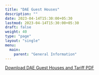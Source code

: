 ```yaml
---
title: "DAE Guest Houses"
description: ""
date: 2023-04-14T15:30:00+05:30
lastmod: 2023-04-14T15:30:00+05:30
draft: false
weight: 40
type: "page"
layout: "single"
menu:
  main:
    parent: "General Information"
---
```


[Download DAE Guest Houses and Tariff PDF](/pdf/22.%20%20DAE%20Guest%20Houses%20and%20Tariff.pdf)
